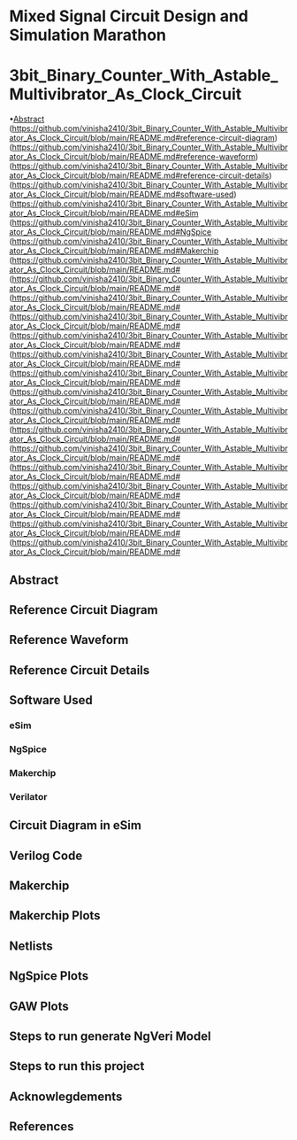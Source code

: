 # Mixed Signal Circuit Design and Simulation Marathon
# 3bit_Binary_Counter_With_Astable_Multivibrator_As_Clock_Circuit
•[Abstract](https://github.com/vinisha2410/3bit_Binary_Counter_With_Astable_Multivibrator_As_Clock_Circuit/blob/main/README.md#abstract)
(https://github.com/vinisha2410/3bit_Binary_Counter_With_Astable_Multivibrator_As_Clock_Circuit/blob/main/README.md#reference-circuit-diagram)
(https://github.com/vinisha2410/3bit_Binary_Counter_With_Astable_Multivibrator_As_Clock_Circuit/blob/main/README.md#reference-waveform)
(https://github.com/vinisha2410/3bit_Binary_Counter_With_Astable_Multivibrator_As_Clock_Circuit/blob/main/README.md#reference-circuit-details)
(https://github.com/vinisha2410/3bit_Binary_Counter_With_Astable_Multivibrator_As_Clock_Circuit/blob/main/README.md#software-used)
(https://github.com/vinisha2410/3bit_Binary_Counter_With_Astable_Multivibrator_As_Clock_Circuit/blob/main/README.md#eSim
(https://github.com/vinisha2410/3bit_Binary_Counter_With_Astable_Multivibrator_As_Clock_Circuit/blob/main/README.md#NgSpice
(https://github.com/vinisha2410/3bit_Binary_Counter_With_Astable_Multivibrator_As_Clock_Circuit/blob/main/README.md#Makerchip
(https://github.com/vinisha2410/3bit_Binary_Counter_With_Astable_Multivibrator_As_Clock_Circuit/blob/main/README.md#
(https://github.com/vinisha2410/3bit_Binary_Counter_With_Astable_Multivibrator_As_Clock_Circuit/blob/main/README.md#
(https://github.com/vinisha2410/3bit_Binary_Counter_With_Astable_Multivibrator_As_Clock_Circuit/blob/main/README.md#
(https://github.com/vinisha2410/3bit_Binary_Counter_With_Astable_Multivibrator_As_Clock_Circuit/blob/main/README.md#
(https://github.com/vinisha2410/3bit_Binary_Counter_With_Astable_Multivibrator_As_Clock_Circuit/blob/main/README.md#
(https://github.com/vinisha2410/3bit_Binary_Counter_With_Astable_Multivibrator_As_Clock_Circuit/blob/main/README.md#
(https://github.com/vinisha2410/3bit_Binary_Counter_With_Astable_Multivibrator_As_Clock_Circuit/blob/main/README.md#
(https://github.com/vinisha2410/3bit_Binary_Counter_With_Astable_Multivibrator_As_Clock_Circuit/blob/main/README.md#
(https://github.com/vinisha2410/3bit_Binary_Counter_With_Astable_Multivibrator_As_Clock_Circuit/blob/main/README.md#
(https://github.com/vinisha2410/3bit_Binary_Counter_With_Astable_Multivibrator_As_Clock_Circuit/blob/main/README.md#
(https://github.com/vinisha2410/3bit_Binary_Counter_With_Astable_Multivibrator_As_Clock_Circuit/blob/main/README.md#
(https://github.com/vinisha2410/3bit_Binary_Counter_With_Astable_Multivibrator_As_Clock_Circuit/blob/main/README.md#
(https://github.com/vinisha2410/3bit_Binary_Counter_With_Astable_Multivibrator_As_Clock_Circuit/blob/main/README.md#
(https://github.com/vinisha2410/3bit_Binary_Counter_With_Astable_Multivibrator_As_Clock_Circuit/blob/main/README.md#
(https://github.com/vinisha2410/3bit_Binary_Counter_With_Astable_Multivibrator_As_Clock_Circuit/blob/main/README.md#
(https://github.com/vinisha2410/3bit_Binary_Counter_With_Astable_Multivibrator_As_Clock_Circuit/blob/main/README.md#


## Abstract
## Reference Circuit Diagram
## Reference Waveform
## Reference Circuit Details
## Software Used
### eSim
### NgSpice
### Makerchip
### Verilator
## Circuit Diagram in eSim
## Verilog Code
## Makerchip
## Makerchip Plots
## Netlists
## NgSpice Plots
## GAW Plots
## Steps to run generate NgVeri Model
## Steps to run this project
## Acknowlegdements
## References
